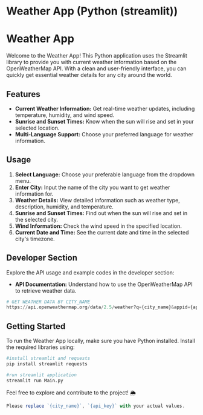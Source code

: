 # Weather App (Python (streamlit))

# Weather App

Welcome to the Weather App! This Python application uses the Streamlit library to provide you with current weather information based on the OpenWeatherMap API. With a clean and user-friendly interface, you can quickly get essential weather details for any city around the world.

## Features

- **Current Weather Information:** Get real-time weather updates, including temperature, humidity, and wind speed.
- **Sunrise and Sunset Times:** Know when the sun will rise and set in your selected location.
- **Multi-Language Support:** Choose your preferred language for weather information.

## Usage

1. **Select Language:** Choose your preferable language from the dropdown menu.
2. **Enter City:** Input the name of the city you want to get weather information for.
3. **Weather Details:** View detailed information such as weather type, description, humidity, and temperature.
4. **Sunrise and Sunset Times:** Find out when the sun will rise and set in the selected city.
5. **Wind Information:** Check the wind speed in the specified location.
6. **Current Date and Time:** See the current date and time in the selected city's timezone.

## Developer Section

Explore the API usage and example codes in the developer section:

- **API Documentation:** Understand how to use the OpenWeatherMap API to retrieve weather data.

```python
# GET WEATHER DATA BY CITY_NAME
https://api.openweathermap.org/data/2.5/weather?q={city_name}&appid={api_key}
```

## Getting Started
To run the Weather App locally, make sure you have Python installed. Install the required libraries using:

```python
#install streamlit and requests
pip install streamlit requests
```

```python
#run streamlit application
streamlit run Main.py
```

Feel free to explore and contribute to the project! 🌦️

```javascript
Please replace `{city_name}`, `{api_key}` with your actual values.
```

